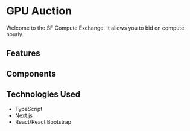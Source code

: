 # GPU Auction 

Welcome to the SF Compute Exchange. It allows you to bid on compute hourly. 

## Features


## Components


## Technologies Used

- TypeScript 
- Next.js 
- React/React Bootstrap


